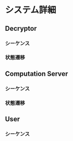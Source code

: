 # システム詳細

## Decryptor

### シーケンス
### 状態遷移

## Computation Server

### シーケンス
### 状態遷移

## User

### シーケンス

